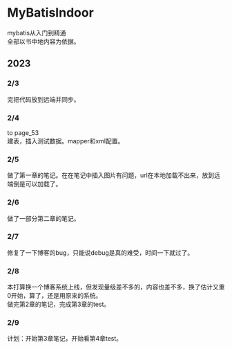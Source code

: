 # MyBatisIndoor
mybatis从入门到精通  
全部以书中地内容为依据。

## 2023  
### 2/3  
完把代码放到远端并同步。  
### 2/4  
to page_53  
建表，插入测试数据。mapper和xml配置。  
### 2/5  
做了第一章的笔记。在在笔记中插入图片有问题，url在本地加载不出来，放到远端倒是可以加载了。
### 2/6
做了一部分第二章的笔记。
### 2/7  
修复了一下博客的bug，只能说debug是真的难受，时间一下就过了。  
### 2/8  
本打算换一个博客系统上线，但发现量级差不多的，内容也差不多，换了估计又重0开始，算了，还是用原来的系统。  
做完第2章的笔记，完成第3章的test。 
### 2/9  
计划：开始第3章笔记，开始看第4章test。



